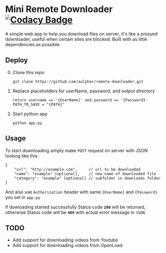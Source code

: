 # Mini Remote Downloader [![Codacy Badge](https://api.codacy.com/project/badge/Grade/661394942cb245c48732f46b255c33b3)](https://www.codacy.com/app/theglow666/mini-remote-downloader?utm_source=github.com&amp;utm_medium=referral&amp;utm_content=TheGlow666/mini-remote-downloader&amp;utm_campaign=Badge_Grade) 
A simple web app to help you download files on server, it's like a proxyed downloader, useful when certain sites are blocked.
Built with as little dependencies as possible.

## Deploy

0. Clone this repo
    ```
    git clone https://github.com/aulphar/remote-downloader.git
    ```

1. Replace placeholders for userName, password, and output directory
    ```
    return username == '{UserName}' and password == '{Password}'
    PATH_TO_SAVE = "{PATH}"
    ```
    
2. Start python app
    ```
    python app.py
    ```
    
## Usage
To start downloading simply make `POST` request on server with JSON looking like this:
```
{
    "url": "http://example.com",     // url to be downloaded
    "name": "example" [optional],    // new name of downloaded file
    "category": "example" [optional] // subfolder in downloads folder
}
``` 
And also use `Authorization` header with same `{UserName}` and `{Password}` you set in `app.py`

If dowloading started successfully Status code **`200`** will be returned, otherwise Status code will be **`409`** with actual error message in `JSON`.

## TODO

- Add support for downloading videos from Youtube
- Add support for downloading videos from OpenLoad